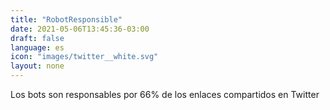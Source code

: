 ```yaml
---
title: "RobotResponsible"
date: 2021-05-06T13:45:36-03:00
draft: false
language: es
icon: "images/twitter__white.svg"
layout: none
---
```

Los bots son responsables por 66% de los enlaces compartidos en Twitter
